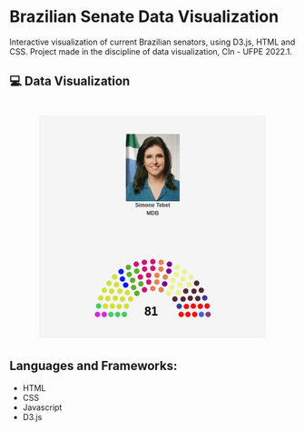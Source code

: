 # Brazilian Senate Data Visualization

Interactive visualization of current Brazilian senators, using D3.js, HTML and CSS. Project made in the discipline of data visualization, CIn - UFPE 2022.1.

## 💻 Data Visualization

<h1 align="center">
    <img src=".github/demo.png" width="400px">
</h1>

## Languages and Frameworks:

- HTML
- CSS
- Javascript
- D3.js
